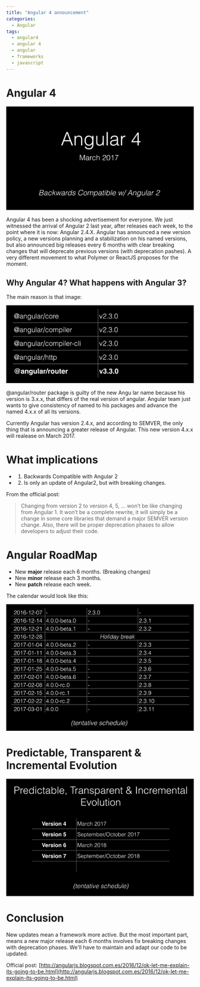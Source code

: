 ```yaml
---
title: "Angular 4 announcement"
categories:
  - Angular
tags:
  - angular4
  - angular 4
  - angular
  - frameworks
  - javascript
---
```


# Angular 4
![](/images/angular4announcement.png)

Angular 4 has been a shocking advertisement for everyone. We just witnessed the arrival of Angular 2 last year, 
after releases each week, to the point where it is now: Angular 2.4.X. 
Angular has announced a new version policy, a new versions planning and a stabilization on his
named versions, but also announced big releases every 6 months with clear breaking changes that will deprecate
previous versions (with deprecation pashes). A very different movement to what Polymer or ReactJS proposes for the moment.

## Why Angular 4? What happens with Angular 3?
The main reason is that image:

![](/images/angular2-versions.png)

@angular/router package is guilty of the new Angu lar name because his version is 3.x.x, that differs of the real version of angular. 
Angular team just wants to give consistency of named to his packages and advance the named 4.x.x of all its versions.

Currently Angular has version 2.4.x, and according to SEMVER, the only thing that is announcing a greater release of Angular.
This new version 4.x.x will realease on March 2017.

# What implications
* 1. Backwards Compatible with Angular 2
* 2. Is only an update of Angular2, but with breaking changes.

From the official post:
> Changing from version 2 to version 4, 5, … won’t be like changing from Angular 1. It won’t be a complete rewrite, it will simply be a change in some core libraries that demand a major SEMVER version change. Also, there will be proper deprecation phases to allow developers to adjust their code.

# Angular RoadMap
* New **major** release each 6 months. (Breaking changes)
* New **minor** release each 3 months.
* New **patch** release each week.

The calendar would look like this:

![](/images/angular4-tentativeschedule.png)

# Predictable, Transparent & Incremental Evolution
![](/images/angular-releases.png)

# Conclusion

New updates mean a framework more active.
But the most important part, means a new major release each 6 months involves fix breaking changes with deprecation phases. We'll have to maintain and adapt our code to be updated.

Official post: [http://angularjs.blogspot.com.es/2016/12/ok-let-me-explain-its-going-to-be.html](http://angularjs.blogspot.com.es/2016/12/ok-let-me-explain-its-going-to-be.html)